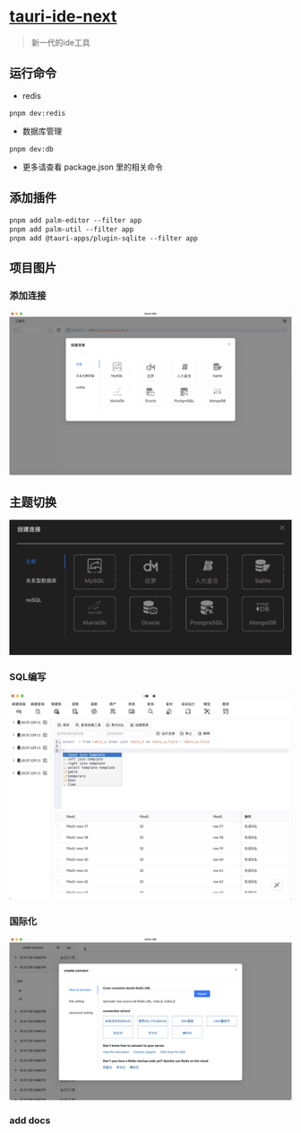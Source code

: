 # [tauri-ide-next](https://github.com/yndgroups/tauri-ide-next)

> 新一代的ide工具

## 运行命令
- redis
```
pnpm dev:redis
```

- 数据库管理
```
pnpm dev:db
```
- 更多请查看 package.json 里的相关命令

## 添加插件

```
pnpm add palm-editor --filter app
pnpm add palm-util --filter app
pnpm add @tauri-apps/plugin-sqlite --filter app
```

## 项目图片

### 添加连接

![ide-01](docs/assets/ide-01.png)

## 主题切换

![ide-02](docs/assets/ide-02.png)

### SQL编写

![ide-03](docs/assets/ide-03.png)

### 国际化
![ide-04](docs/assets/ide-04.png)

### add docs

